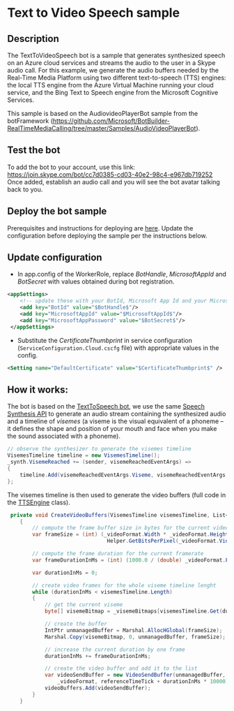 # Text to Video Speech sample

## Description

The TextToVideoSpeech bot is a sample that generates synthesized speech on an Azure cloud services and streams the audio to the user in a Skype audio call. For this example, we generate the audio buffers needed by the Real-Time Media Platform using two different text-to-speech (TTS) engines: the local TTS engine from the Azure Virtual Machine running your cloud service, and the Bing Text to Speech engine from the Microsoft Cognitive Services.

This sample is based on the AudiovideoPlayerBot sample from the botFramework (https://github.com/Microsoft/BotBuilder-RealTimeMediaCalling/tree/master/Samples/AudioVideoPlayerBot).

## Test the bot

To add the bot to your account, use this link: https://join.skype.com/bot/cc7d0385-cd03-40e2-98c4-e967db719252
Once added, establish an audio call and you will see the bot avatar talking back to you.

## Deploy the bot sample
Prerequisites and instructions for deploying are [here](https://docs.microsoft.com/en-us/bot-framework/dotnet/bot-builder-dotnet-real-time-deploy-visual-studio). Update the configuration before deploying the sample per the instructions below.


## Update configuration

-	In app.config of the WorkerRole, replace *$BotHandle$*, *$MicrosoftAppId$* and *$BotSecret$* with values obtained during bot registration.

```xml
<appSettings>
    <!-- update these with your BotId, Microsoft App Id and your Microsoft App Password-->
    <add key="BotId" value="$BotHandle$"/>
    <add key="MicrosoftAppId" value="$MicrosoftAppId$"/>
    <add key="MicrosoftAppPassword" value="$BotSecret$"/>
 </appSettings>
```

-	Substitute the *$CertificateThumbprint$* in service configuration (```ServiceConfiguration.Cloud.cscfg``` file) with appropriate values in the config.
```xml
<Setting name="DefaultCertificate" value="$CertificateThumbprint$" />
```

## How it works:

The bot is based on the [TextToSpeech bot](https://github.com/Microsoft/skype-dev-bots/tree/master/Samples/Csharp/RealtimeMedia/TextToSpeech), we use the same [Speech Synthesis API](https://msdn.microsoft.com/en-us/library/hh362831(v=office.14).aspx) to generate an audio stream containing the synthesized audio and a timeline of *visemes* (a viseme is the visual equivalent of a phoneme – it defines the shape and position of your mouth and face when you make the sound associated with a phoneme). 

```csharp
// observe the synthesizer to generate the visemes timeline  
VisemesTimeline timeline = new VisemesTimeline();
_synth.VisemeReached += (sender, visemeReachedEventArgs) =>
{
    timeline.Add(visemeReachedEventArgs.Viseme, visemeReachedEventArgs.Duration.Milliseconds);
};
```

The visemes timeline is then used to generate the video buffers (full code in the [TTSEngine](https://github.com/Microsoft/skype-dev-bots/tree/master/Samples/Csharp/RealtimeMedia/TextToVideoSpeech/FrontEnd/Ttvs/TtvsEngine.cs) class).



```csharp
 private void CreateVideoBuffers(VisemesTimeline visemesTimeline, List<VideoMediaBuffer> videoBuffers, long referenceTimeTick)
    {
        // compute the frame buffer size in bytes for the current video format
        var frameSize = (int) (_videoFormat.Width * _videoFormat.Height *
                                Helper.GetBitsPerPixel(_videoFormat.VideoColorFormat) / 8);

        // compute the frame duration for the current framerate
        var frameDurationInMs = (int) (1000.0 / (double) _videoFormat.FrameRate);

        var durationInMs = 0;

        // create video frames for the whole viseme timeline lenght
        while (durationInMs < visemesTimeline.Length)
        {
            // get the current viseme
            byte[] visemeBitmap = _visemeBitmaps[visemesTimeline.Get(durationInMs)];

            // create the buffer
            IntPtr unmanagedBuffer = Marshal.AllocHGlobal(frameSize);
            Marshal.Copy(visemeBitmap, 0, unmanagedBuffer, frameSize);

            // increase the current duration by one frame
            durationInMs += frameDurationInMs;

            // create the video buffer and add it to the list
            var videoSendBuffer = new VideoSendBuffer(unmanagedBuffer, (uint) frameSize,
                _videoFormat, referenceTimeTick + durationInMs * 10000);
            videoBuffers.Add(videoSendBuffer);
        }
    }
```